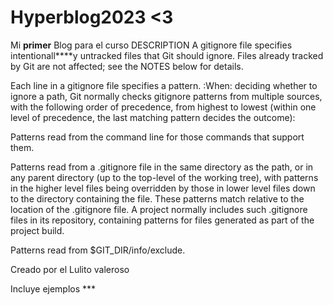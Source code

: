 # Hyperblog2023 <3
Mi **primer** Blog para el curso DESCRIPTION
A gitignore file specifies intentionall****y untracked files that Git should ignore. Files already tracked by Git are not affected; see the NOTES below for details.

Each line in a gitignore file specifies a pattern. :When: deciding whether to ignore a path, Git normally checks gitignore patterns from multiple sources, with the following order of precedence, from highest to lowest (within one level of precedence, the last matching pattern decides the outcome):

Patterns read from the command line for those commands that support them.

Patterns read from a .gitignore file in the same directory as the path, or in any parent directory (up to the top-level of the working tree), with patterns in the higher level files being overridden by those in lower level files down to the directory containing the file. These patterns match relative to the location of the .gitignore file. A project normally includes such .gitignore files in its repository, containing patterns for files generated as part of the project build.

Patterns read from $GIT_DIR/info/exclude.


Creado por el Lulito valeroso 

Incluye ejemplos ***
